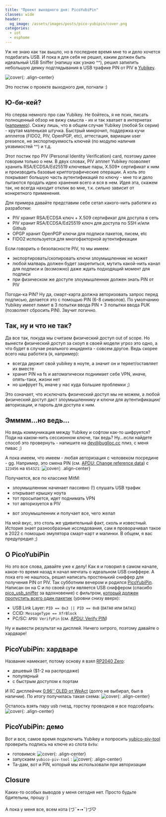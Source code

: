 ```yaml
---
title: "Проект выходного дня: PicoYubiPin"
classes: wide
header:
  og_image: /assets/images/posts/pico-yubipin/cover.png
categories:
  - iot
  - esphome
---
```

Уж не знаю как так вышло, но в последнее время мне то и дело хочется подебагать USB. И пока я для себя не решил, каким должен быть идеальный USB Sniffer (напишу как узнаю ^^), решил запилить небольшую демку подглядывания в USB трафике PIN от PIV в [Yubikey](https://www.yubico.com/authentication-standards/smart-card/).

![cover](/assets/images/posts/pico-yubipin/cover.png){: .align-center}

Это постик о проекте выходного дня, погнали :)
## Ю-би-кей?
Но сперва немного про сам Yubikey. Не бойтесь, я не псих, писать полноценный обзор не вижу смысла - их и так хватает в интернетах ([например](https://blog.ctis.me/2022/12/yubikey-piv-gpg/)). Скажу лишь, что в общем случае Yubikey (любой 5x серии) - крутая маленькая штучка. Быстрый микрочип, поддержка кучи апплетов (FIDO2, PIV, OpenPGP, etc), аттестация, вариации user presence, не экспортируемость ключей (по модулю наличия уязвимостей ^^) и т.д.

Этот постик про PIV (Personal Identity Verification) card, поэтому далее говорим только о нем. В двух словах, PIV апплет Yubikey позволяет хранить RSA/ECDSA/Ed25519 ключевые пары, X.509* сертификат к ним и производить базовые криптографические операции. А коль это покрывает большую часть аутентификаций по ключу - мне то и дело пытаются продать идею хранения всего и вся в нем. Идея эта, скажем так, не всегда находит отклик во мне, т.к. сильно зависит от конкретного применения.

Для примера давайте представим себе сетап какого-нить работяги из разработки:
  - PIV хранит RSA/ECDSA ключ + X.509 сертификат для доступа в сеть
  - PIV хранит RSA/ECDSA/Ed25519 ключ для доступа по SSH и/или Github
  - OPGP хранит OpenPGP ключи для подписи пакетов, писем, etc
  - FIDO2 используется для многофакторной аутентификации

Если говорить о безопасносте PIV, то мы имеем:
  - экспортировать/скопировать ключи злоумышленник не может
  - любой малварь должен будет закрепиться, мутить какой-нить канал для подписи и (возможно) даже ждать подходящий момент для подписи
  - при физическом же доступе злоумышленник должен знать PIN от PIV

Погоди-ка PIN? Ну да, смарт-карта должна авторизовать запрос перед подписью, делается это с помощью PIN (6-8 символов). По умолчанию Yubikey имеет лимит в 3 попытки ввода PIN + 3 попытки ввода PUK (позволяет сбросить PIN). Звучит логично.
## Так, ну и что не так?
Да все так, покуда мы считаем физический доступ out of scope. Но вынести физический доступ за скоуп в своей модели угроз это одно, а что будет в случае реального инцидента - совсем другое. Ведь скорее всего наш работяга (я, например):
  - всегда держит свой yubikey в ноуте, а значит он и теряет/оставляет их вместе
  - хранит PIN на fs и автоматически поднимает себе VPN, иначе, опять-таки, жизни нет
  - но шифрует fs, иначе у нас куда большие проблемки ;)

Это означает, что исключать физический доступ мы не можем, а любой физический доступ даст злоумышленнику и ключи для аутентификации/авторизации, и пароль для доступа к ним.

## Эмммм...но ведь...
Но ведь коммуникация между Yubikey и софтом как-то шифруется? Поди на каком-нить сессионном ключе, так ведь? Ну...если найдете способ это провернуть - напишите на [dev@buglloc.cc](mailto:dev@buglloc.cc) плиз, с меня пивас ;)

А пока имеем, что имеем - любая авторизация с человеком посредине - gg. Например, это смена PIN (см. [APDU: Change reference data](https://docs.yubico.com/yesdk/users-manual/application-piv/apdu/change-ref.html)) с `123456` на `654321`:
![cover](/assets/images/posts/pico-yubipin/piv_change_pin.png){: .align-center}

Получается, все по классике MitM:
  - злоумышленник начинает пассивно (!) слушать USB трафик
  - открывает крышку ноута
  - тот просыпается, идет поднимать VPN
  - тот авторизуется в PIV
  * вот злоумышленник и получает все, чего желал

На мой вкус, это столь же удивительный факт, сколь и известный. История знает разнообразные исследования, сам я проворачивал такое в 2022 с помощью эмулятора смарт-карт и малинки. В общем, я вас предупредил ;)
## О PicoYubiPin
Но это все слова, давайте уже к делу! Как я и говорил в самом начале, какое-то время назад я начал мечтать о идеальном USB сниффере. А пока его не нашлось, решил написать простенький сниффер для получения PIN от PIV. Так субботним вечером и родился [PicoYubiPin](https://github.com/buglloc/pico_yubipin/). Написан он на С и по своей сути является USB сниффером (cпасибо [pico_usb_sniffer](https://github.com/tana/pico_usb_sniffer) за вдохновение) с фильтром, [который должен пропустить всего один пакетик](https://github.com/buglloc/pico_yubipin/blob/69a26f273d0adc414d6ad3bf54c05ee2ffd2ebed/main.cc#L192-L236) (уровни снизу вверх):
  - USB Link Layer: `PID == 0x3 || PID == 0xB` (`DATA0` или `DATA1`)
  - CCID: `MessageType == XfrBlock`
  - PC/SC: `APDU VerifyPin` (см. [APDU: Verify PIN](https://docs.yubico.com/yesdk/users-manual/application-piv/apdu/verify.html))

Ну и вывести результат на дисплей. Ничего хитрого, поэтому давайте о хардваре!
## PicoYubiPin: хардваре
Название намекает, потому основу я взял [RP2040 Zero](https://www.waveshare.com/wiki/RP2040-Zero):
  - дешевый ($1-2 на распродаже)
  - популярный
  - с быстрым доступом к портам

И IIC дисплейчик [0.96'' OLED от WeAct](https://github.com/WeActStudio/WeActStudio.OLEDModule) (долго не выбирал, был в наличии). По итогу получилась такая схема:
![cover](/assets/images/posts/pico-yubipin/schema.excalidraw.svg){: .align-center}

Осталось взять пару usb гнезд, горстку проводков и все подсобрать:
![cover](/assets/images/posts/pico-yubipin/built.jpg){: .align-center}

## PicoYubiPin: демо
Вот и все, самое время подключить Yubikey и попросить [yubico-piv-tool](https://developers.yubico.com/yubico-piv-tool/) проверить подпись на ключе из слота `0x9a`:
  - готовимся:
![cover](/assets/images/posts/pico-yubipin/prepare.jpg){: .align-center}
  - запускаем `yubico-piv-tool` :
![cover](/assets/images/posts/pico-yubipin/boom.jpg){: .align-center}
  - Та-дам, вот и PIN, который мы использовали при авторизации

## Closure
Каких-то особых выводов у меня сегодня нет. Просто будьте бдительны, прошу :)

А пока у меня все, всем кота (づ˶•༝•˶)づ♡

